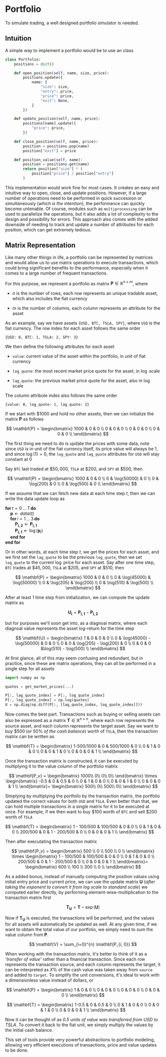 # Portfolio

To simulate trading, a well designed portfolio simulator is needed.

## Intuition

A simple way to implement a portfolio would be to use an class

```python
class Portfolio:
    positions = dict()

    def open_position(self, name, size, price):
        positions.update({
            name: {
                "size": size,
                "entry": price,
                "price": price,
                "exit": None,
            }
        })

    def update_position(self, name, price):
        positions[name].update({
            "price": price,
        })

    def close_position(self, name, price):
        position = positions.pop(name)
        position["exit"] = price

    def position_value(self, name):
        position = positions.get(name)
        return position["size"] * (
            position["price"] / position["entry"]
        )
```

This implementation would work fine for most cases. It creates an easy and intuitive way to open, close, and update positions. However, if a large number of operations need to be performed in quick succession or simultaneously (*which is the intention*), the performance can quickly become untenable. Of course, modules such as `multiprocessing` can be used to parallelize the operations, but it also adds a lot of complexity to the design and possibility for errors. This approach also comes with the added downside of needing to track and update a number of attributes for each position, which can get extremely tedious.

## Matrix Representation

Like many other things in life, a portfolio can be represented by matrices and would allow us to use matrix operations to execute transactions, which could bring significant benefits to the performance, especially when it comes to a large number of frequent transactions.

For this purpose, we represent a portfolio as matrix $`\mathbf{P} \in \mathbb{R}^{n \times m}`$, where

- $n$ is the number of rows, each row represents an unique tradable asset, which also includes the fiat currency

- $m$ is the number of columns, each column represents an attribute for the asset

As an example, say we have assets `{USD, BTC, TSLA, SPY}`, where `USD` is the fiat currency. The row index for each asset follows the same order

```
{USD: 0, BTC: 1, TSLA: 2, SPY: 3}
```

We then define the following attributes for each asset

- `value`: current value of the asset within the portfolio, in unit of fiat currency

- `log_quote`: the most recent market price quote for the asset, in $\log$ scale

- `lag_quote`: the previous market price quote for the asset, also in $\log$ scale

The column attribute index also follows the same order

```
{value: 0, log_quote: 1, lag_quote: 2}
```

If we start with $`\$1000`$ and hold no other assets, then we can initialize the matrix $\mathbf{P}$ as follows

$$
\mathbf{P} = 
\begin{bmatrix}
1000 & 0 & 0 \\
0 & 0 & 0 \\
0 & 0 & 0 \\
0 & 0 & 0 \\
\end{bmatrix}
$$

The first thing we need to do is update the prices with some data, note since `USD` is in unit of the fiat currency itself, its price value will always be $1$, and since $`\log(1)=0`$, the `log_quote` and `lag_quote` attributes for `USD` will stay constant at $`0`$

Say `BTC` last traded at $`\$50,000`$, `TSLA` at $`\$200`$, and `SPY` at $`\$500`$, then

$$
\mathbf{P} = 
\begin{bmatrix}
1000 & 0 & 0 \\
0 & \log(50000) & 0 \\
0 & \log(200) & 0 \\
0 & \log(500) & 0 \\
\end{bmatrix}
$$

If we assume that we can fetch new data at each time step $t$, then we can write the data update loop as

$`\textbf{for} \, t=0 \, ... \, T \, \textbf{do}`$ \
$`\quad \textbf{p} \leftarrow \textit{data}(t)`$ \
$`\quad \textbf{for} \, i=1 \, ... \, 3 \, \textbf{do}`$ \
$`\qquad \mathbf{P_{i, 2}} \leftarrow \mathbf{P_{i, 1}}`$ \
$`\qquad \mathbf{P_{i, 1}}  \leftarrow \log(\textbf{p}_i)`$ \
$`\quad \textbf{end for}`$ \
$`\textbf{end for}`$

Or in other words, at each time step $t$, we get the prices for each asset, and we first set the `lag_quote` to be the previous `log_quote`, then we set `log_quote` to the current $`\log`$ price for each asset. Say after one time step, `BTC` trades at $`\$45,000`$, `TSLA` at $`\$205`$, and `SPY` at $`\$510`$, then

$$
\mathbf{P} = 
\begin{bmatrix}
1000 & 0 & 0 \\
0 & \log(45000) & \log(50000) \\
0 & \log(205) & \log(200) \\
0 & \log(510) & \log(500) \\
\end{bmatrix}
$$

After at least 1 time step from initialization, we can compute the update matrix as

$$
\mathbf{U_{i}} = \mathbf{P_{i, 1}} - \mathbf{P_{i, 2}}
$$

but for purposes we'll soon get into, as a diagnoal matrix, where each diagnoal value represents the asset log-return for the time step

$$
\mathbf{U} = 
\begin{bmatrix}
1 & 0 & 0 & 0 \\
0 & \log(45000) - \log(50000) & 0 & 0 \\
0 & 0 & \log(205) - \log(200) & 0 \\
0 & 0 & 0 &\log(510) - \log(500) \\
\end{bmatrix}
$$

At first glance, all of this may seem confusing and redundant, but in practice, since these are matrix operations, they can all be performed in a single step for all assets

```python
import numpy as np

quotes = get_market_prices(...)

P[:, lag_quote_index] = P[:, log_quote_index]
P[:, log_quote_index] = np.log(quotes)
U = np.diag(np.diff(P[:, [lag_quote_index, log_quote_index]]))
```

Now comes the best part. Transactions such as buying or selling assets can also be expressed as a matrix $\mathbf{T} \in \mathbb{R}^{n \times n}$, where each row represents the source asset, and each column represents the target asset. Say we want to buy $`\$500`$ (*or* $50\%$ *of the cash balance*) worth of `TSLA`, then the transaction matrix can be written as

$$
\mathbf{T} = 
\begin{bmatrix}
1-500/1000 & 0 & 500/1000 & 0 \\
0 & 1 & 0 & 0 \\
0 & 0 & 1 & 0 \\
0 & 0 & 0 & 1 \\
\end{bmatrix}
$$

Once the transaction matrix is constructed, it can be executed by multiplying it to the value column of the portfolio matrix

$$
\mathbf{P_v} = 
\begin{bmatrix}
1000\\
0\\
0\\
0\\
\end{bmatrix}
\times
\begin{bmatrix}
-0.5 & 0 & 0.5 & 0 \\
0 & 1 & 0 & 0 \\
0 & 0 & 1 & 0 \\
0 & 0 & 0 & 1 \\
\end{bmatrix}=
\begin{bmatrix}
500\\
0\\
500\\
0\\
\end{bmatrix}
$$

Simplying by multiplying the portfolio by the transaction matrix, the portfolio updated the correct values for both `USD` and `TSLA`. Even better than that, we can hold multiple transactions in a single matrix for it to be executed at once. For example, if we then want to buy $`\$100`$ worth of `BTC` and sell $`\$200`$ worth of `TSLA`

$$
\mathbf{T} = 
\begin{bmatrix}
1 - 100/500 & 100/500 & 0 & 0 \\
0 & 1 & 0 & 0 \\
200/500 & 0 & 1 - 200/500 & 0 \\
0 & 0 & 0 & 1 \\
\end{bmatrix}
$$

Then after executating the transaction matrix

$$
\mathbf{P_v} = 
\begin{bmatrix}
500 \\
0 \\
500 \\
0 \\
\end{bmatrix}
\times
\begin{bmatrix}
1 - 100/500 & 100/500 & 0 & 0 \\
0 & 1 & 0 & 0 \\
200/500 & 0 & 1 - 200/500 & 0 \\
0 & 0 & 0 & 1 \\
\end{bmatrix}=
\begin{bmatrix}
600 \\
100 \\
300 \\
0 \\
\end{bmatrix}
$$

As a added bonus, instead of manually computing the position values using initial entry price and current price, we can use the update matrix $\mathbf{U}$ (*after taking the exponent to convert it from log scale to standard scale*) we computed earlier directly, by performing element-wise-multiplication to the transaction matrix first

$$
\mathbf{T_U} = \mathbf{T} \circ \exp(\mathbf{U})
$$

Now if $\mathbf{T_U}$ is executed, the transactions will be performed, and the values for all assets will automatically be updated as well. At any given time, if we want to obtain the total value of our portfolio, we simply need to sum the value column from $\mathbf{P}$.

$$
\mathbf{V} = \sum_{i=0}^{n} \mathbf{P_{i, 0}}
$$

When working with the transaction matrix, it's better to think of it as a '*transfer of value*' rather than a financial transaction. Since each row represents the transaction source, and each column represents the target, it can be interpreted as $X\%$ of the cash value was taken away from `source` and added to `target`. To simplify the unit conversions, it's ideal to work with a dimensionless value instead of dollars, or

$$
\mathbf{P} = 
\begin{bmatrix}
1 & 0 & 0 \\
0 & 0 & 0 \\
0 & 0 & 0 \\
0 & 0 & 0 \\
\end{bmatrix}
$$

$$
\mathbf{T} = 
\begin{bmatrix}
1-0.5 & 0 & 0.5 & 0 \\
0 & 1 & 0 & 0 \\
0 & 0 & 1 & 0 \\
0 & 0 & 0 & 1 \\
\end{bmatrix}
$$

Now it can be thought of as *0.5 units of value was transferred from USD to TSLA*. To convert it back to the fiat unit, we simply multiply the values by the initial cash balance.

This set of tools provide very powerful abstractions to portfolio modeling, allowing very efficient executions of transactions, price and value updates to be done.